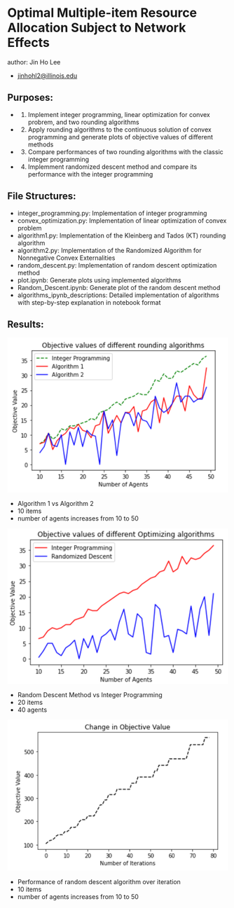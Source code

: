 # Optimal Multiple-item Resource Allocation Subject to Network Effects

author: Jin Ho Lee
- jinhohl2@illinois.edu

## Purposes:
- 1. Implement integer programming, linear optimization for convex probrem, and two rounding algorithms
- 2. Apply rounding algorithms to the continuous solution of convex programming and generate plots of objective values of different methods
- 3. Compare performances of two rounding algorithms with the classic integer programming
- 4. Implemment randomized descent method and compare its performance with the integer programming

## File Structures:
- integer_programming.py: Implementation of integer programming
- convex_optimization.py: Implementation of linear optimization of convex problem
- algorithm1.py: Implementation of the Kleinberg and Tados (KT) rounding algorithm
- algorithm2.py: Implementation of the Randomized Algorithm for Nonnegative Convex Externalities
- random_descent.py: Implementation of random descent optimization method
- plot.ipynb: Generate plots using implemented algorithms
- Random_Descent.ipynb: Generate plot of the random descent method
- algorithms_ipynb_descriptions: Detailed implementation of algorithms with step-by-step explanation in notebook format


## Results:
![Alt text](/Plots/algorithm_12.PNG?raw=true "Algorithm 1 vs Algorithm 2")
- Algorithm 1 vs Algorithm 2
- 10 items
- number of agents increases from 10 to 50

![Alt text](/Plots/random_versus_ip.PNG?raw=true "Random Descent Method vs Integer Programming")
- Random Descent Method vs Integer Programming
- 20 items
- 40 agents

![Alt text](/Plots/random_over_iteration.PNG?raw=true "Performance of random descent algorithm over iteration")
- Performance of random descent algorithm over iteration
- 10 items
- number of agents increases from 10 to 50

